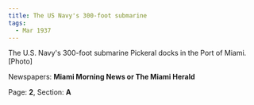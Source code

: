 ```yaml
---  
title: The US Navy's 300-foot submarine  
tags:  
  - Mar 1937  
---  
```

  
The U.S. Navy's 300-foot submarine Pickeral docks in the Port of Miami. [Photo]  
  
Newspapers: **Miami Morning News or The Miami Herald**  
  
Page: **2**, Section: **A** 
